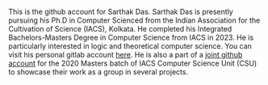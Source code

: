 This is the github account for Sarthak Das. Sarthak Das is presently pursuing his Ph.D in Computer Scienced from the Indian Association for the Cultivation of Science (IACS), Kolkata. He completed his Integrated Bachelors-Masters Degree in Computer Science from IACS in 2023. He is particularly interested in logic and theoretical computer science. You can visit his personal gitlab account [here](https://gitlab.com/dassarthak18). He is also a part of a [joint github account](https://github.com/iacs-csu-2020) for the 2020 Masters batch of IACS Computer Science Unit (CSU) to showcase their work as a group in several projects.
